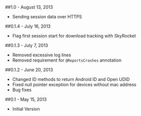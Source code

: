 ##1.0 - August 13, 2013

* Sending session data over HTTPS

##0.1.4 - July 16, 2013

* Flag first session start for download tracking with SkyRocket

##0.1.3 - July 7, 2013

* Removed excessive log lines
* Removed requirement for `@ReportsCrashes` annotation

##0.1.2 - June 20, 2013

* Changed ID methods to return Android ID and Open UDID
* Fixed null pointer exception for devices without mac address
* Bug fixes

##0.1 - May 15, 2013

* Initial Version